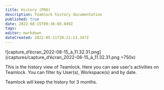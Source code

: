 ```yaml
---
title: History (PRO)
description: Teamlock history documentation
published: true
date: 2022-08-15T09:36:05.849Z
tags: 
editor: markdown
dateCreated: 2022-05-11T20:21:23.347Z
---
```


![capture_d’écran_2022-08-15_à_11.32.31.png](/captures/capture_d’écran_2022-08-15_à_11.32.31.png =750x)

This is the history view of Teamlock.
Here you can see user's activities on Teamlock.
You can filter by User(s), Workspace(s) and by date.

Teamlock will keep the history for 3 months.